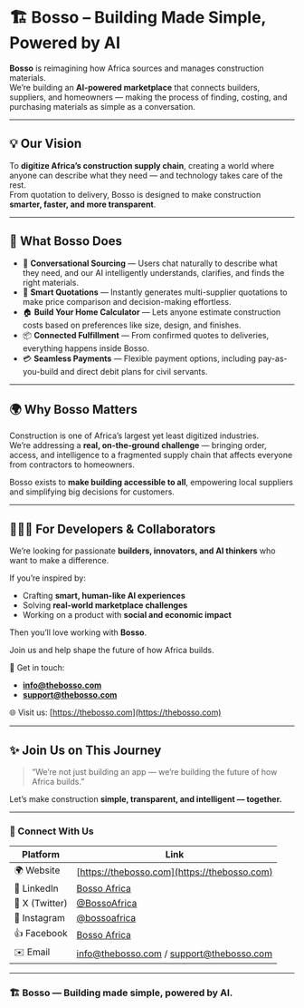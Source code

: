 # 🏗️ Bosso – Building Made Simple, Powered by AI

**Bosso** is reimagining how Africa sources and manages construction materials.  
We’re building an **AI-powered marketplace** that connects builders, suppliers, and homeowners — making the process of finding, costing, and purchasing materials as simple as a conversation.

---

## 💡 Our Vision

To **digitize Africa’s construction supply chain**, creating a world where anyone can describe what they need — and technology takes care of the rest.  
From quotation to delivery, Bosso is designed to make construction **smarter, faster, and more transparent**.

---

## 🧠 What Bosso Does

- 💬 **Conversational Sourcing** — Users chat naturally to describe what they need, and our AI intelligently understands, clarifies, and finds the right materials.  
- 🧾 **Smart Quotations** — Instantly generates multi-supplier quotations to make price comparison and decision-making effortless.  
- 🏠 **Build Your Home Calculator** — Lets anyone estimate construction costs based on preferences like size, design, and finishes.  
- 📦 **Connected Fulfillment** — From confirmed quotes to deliveries, everything happens inside Bosso.  
- 💳 **Seamless Payments** — Flexible payment options, including pay-as-you-build and direct debit plans for civil servants.

---

## 🌍 Why Bosso Matters

Construction is one of Africa’s largest yet least digitized industries.  
We’re addressing a **real, on-the-ground challenge** — bringing order, access, and intelligence to a fragmented supply chain that affects everyone from contractors to homeowners.

Bosso exists to **make building accessible to all**, empowering local suppliers and simplifying big decisions for customers.

---

## 👩🏽‍💻 For Developers & Collaborators

We’re looking for passionate **builders, innovators, and AI thinkers** who want to make a difference.

If you’re inspired by:
- Crafting **smart, human-like AI experiences**  
- Solving **real-world marketplace challenges**  
- Working on a product with **social and economic impact**  

Then you’ll love working with **Bosso**.  

Join us and help shape the future of how Africa builds.

📧 Get in touch:  
- **info@thebosso.com**  
- **support@thebosso.com**

🌐 Visit us: [https://thebosso.com](https://thebosso.com)

---

## ✨ Join Us on This Journey

> “We’re not just building an app — we’re building the future of how Africa builds.”  

Let’s make construction **simple, transparent, and intelligent — together.**

---

### 💬 Connect With Us

| Platform | Link |
|-----------|------|
| 🌍 Website | [https://thebosso.com](https://thebosso.com) |
| 💼 LinkedIn | [Bosso Africa](https://zm.linkedin.com/company/bosso) |
| 📱 X (Twitter) | [@BossoAfrica](https://x.com/BossoAfrica) |
| 📸 Instagram | [@bossoafrica](https://www.instagram.com/bossoafrica/) |
| 👍 Facebook | [Bosso Africa](https://www.facebook.com/BossoAfrica/) |
| ✉️ Email | [info@thebosso.com](mailto:info@thebosso.com) / [support@thebosso.com](mailto:support@thebosso.com) |

---

### 🏗️ **Bosso — Building made simple, powered by AI.**
